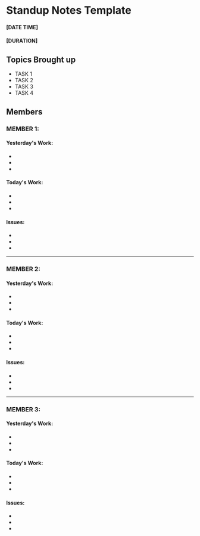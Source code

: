 # Standup Notes Template
#### [DATE TIME]
#### [DURATION]

## Topics Brought up

- TASK 1
- TASK 2
- TASK 3
- TASK 4


## Members

### MEMBER 1:
#### Yesterday's Work:
-
-
-
#### Today's Work:
-
-
-
#### Issues:
-
-
-
----------
### MEMBER 2:
#### Yesterday's Work:
-
-
-
#### Today's Work:
-
-
-
#### Issues:
-
-
-
--------
### MEMBER 3:
#### Yesterday's Work:
-
-
-
#### Today's Work:
-
-
-
#### Issues:
-
-
-
